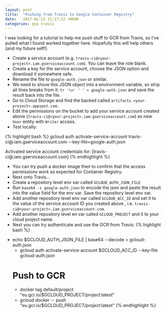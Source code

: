 ```yaml
---
layout: post
title:  "Pushing from Travis to Google Container Registry"
date:   2017-02-23 21:17:52 +0000
categories: gcp travis
---
```


I was looking for a tutorial to help me push stuff to GCR from Travis, so I've pulled what I found worked together here.
Hopefully this will help others (and my future self!).


* Create a service account (e.g. `travis-ci@<your-project>.iam.gserviceaccount.com`). You can leave the role blank.
* Create a key for the service account, choose the JSON option and download it somewhere safe.
* Rename the file to `google-auth.json` or similar.
* We need to shove this JSON object into a environment variable, so strip all lines breaks from it: `tr '\n' ' ' < google-auth.json` and save the result back into the file.
* Go to Cloud Storage and find the backed called `artifacts.<your-project>.appspot.com`.
* Edit the permissions on the bucket to add your service account created above (`travis-ci@<your-project>.iam.gserviceaccount.com`) as new `User` entity with `Writer` access.
* Test locally:

{% highlight bash %}
gcloud auth activate-service-account travis-ci@<your-project>.iam.gserviceaccount.com --key-file=google-auth.json

Activated service account credentials for: [travis-ci@<your-project>.iam.gserviceaccount.com]
{% endhighlight %}

* You can try push a docker image then to confirm that the access permissions work as expected for Container Registry.
* Next onto Travis…
* Create a repository level env var called `GCLOUD_AUTH_JSON_FILE`
* Run `base64 -i google-auth.json` to encode the json and paste the result into the value field for the env var. Save the repository level env var.
* Add another repository level env var called `GCLOUD_ACC_ID` and set it to the value of the service account ID you created above , i.e.  `travis-ci@<your-project>.iam.gserviceaccount.com`.
* Add another repository level en var called `GCLOUD_PROJECT` and it to your cloud project name.
* Next you can try authenticate and use the GCR  from Travis:
{% highlight bash %}
- echo $GCLOUD_AUTH_JSON_FILE | base64 --decode > gcloud-auth.json
  - gcloud auth activate-service-account $GCLOUD_ACC_ID --key-file gcloud-auth.json
  # Push to GCR
  - docker tag default/project "eu.gcr.io/$GCLOUD_PROJECT/project:latest"
  - gcloud docker -- push "eu.gcr.io/$GCLOUD_PROJECT/project:latest"
{% endhighlight %}

